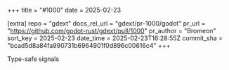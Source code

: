 +++
title = "#1000"
date = 2025-02-23

[extra]
repo = "gdext"
docs_rel_url = "gdext/pr-1000/godot"
pr_url = "https://github.com/godot-rust/gdext/pull/1000"
pr_author = "Bromeon"
sort_key = 2025-02-23
date_time = 2025-02-23T16:28:55Z
commit_sha = "bcad5d8a84fa990731b6964901f0d896c00616c4"
+++

Type-safe signals
